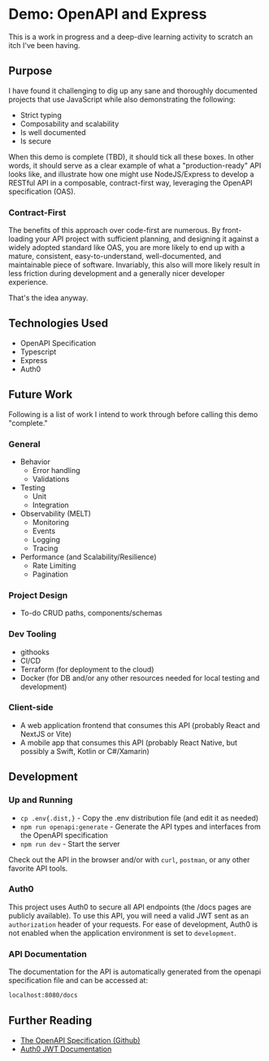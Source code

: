 # Demo: OpenAPI and Express

This is a work in progress and a deep-dive learning activity to scratch an itch I've been having.

## Purpose

I have found it challenging to dig up any sane and thoroughly documented projects that use JavaScript while also
demonstrating the following:

*   Strict typing
*   Composability and scalability
*   Is well documented
*   Is secure

When this demo is complete (TBD), it should tick all these boxes.  In other words, it should serve as a clear example
of what a "production-ready" API looks like, and illustrate how one might use NodeJS/Express to develop a RESTful API in
a composable, contract-first way, leveraging the OpenAPI specification (OAS).

### Contract-First

The benefits of this approach over code-first are numerous. By front-loading your API project with sufficient planning,
and designing it against a widely adopted standard like OAS, you are more likely to end up with a mature, consistent, 
easy-to-understand, well-documented, and maintainable piece of software.  Invariably, this also will more likely result
in less friction during development and a generally nicer developer experience.

That's the idea anyway.

## Technologies Used

*   OpenAPI Specification
*   Typescript
*   Express
*   Auth0

## Future Work

Following is a list of work I intend to work through before calling this demo "complete."

### General

*   Behavior
    *   Error handling
    *   Validations
*   Testing
    *   Unit
    *   Integration
*   Observability (MELT)
    *   Monitoring
    *   Events
    *   Logging
    *   Tracing
*   Performance (and Scalability/Resilience)
    *   Rate Limiting
    *   Pagination

### Project Design

*   To-do CRUD paths, components/schemas

### Dev Tooling

*   githooks
*   CI/CD
*   Terraform (for deployment to the cloud)
*   Docker (for DB and/or any other resources needed for local testing and development)

### Client-side

*   A web application frontend that consumes this API (probably React and NextJS or Vite)
*   A mobile app that consumes this API (probably React Native, but possibly a Swift, Kotlin or C#/Xamarin)

## Development

### Up and Running

*   `cp .env{.dist,}` - Copy the .env distribution file (and edit it as needed)
*   `npm run openapi:generate` - Generate the API types and interfaces from the OpenAPI specification
*   `npm run dev` - Start the server

Check out the API in the browser and/or with `curl`, `postman`, or any other favorite API tools.

### Auth0

This project uses Auth0 to secure all API endpoints (the /docs pages are publicly available). To use this API, you will
need a valid JWT sent as an `authorization` header of your requests.  For ease of development, Auth0 is not enabled when
the application environment is set to `development`.

### API Documentation

The documentation for the API is automatically generated from the openapi specification file and can be accessed at:

```sh
localhost:8080/docs
```

## Further Reading

*   [The OpenAPI Specification (Github)](https://github.com/OAI/OpenAPI-Specification)
*   [Auth0 JWT Documentation](https://auth0.com/docs/secure/tokens/json-web-tokens)
